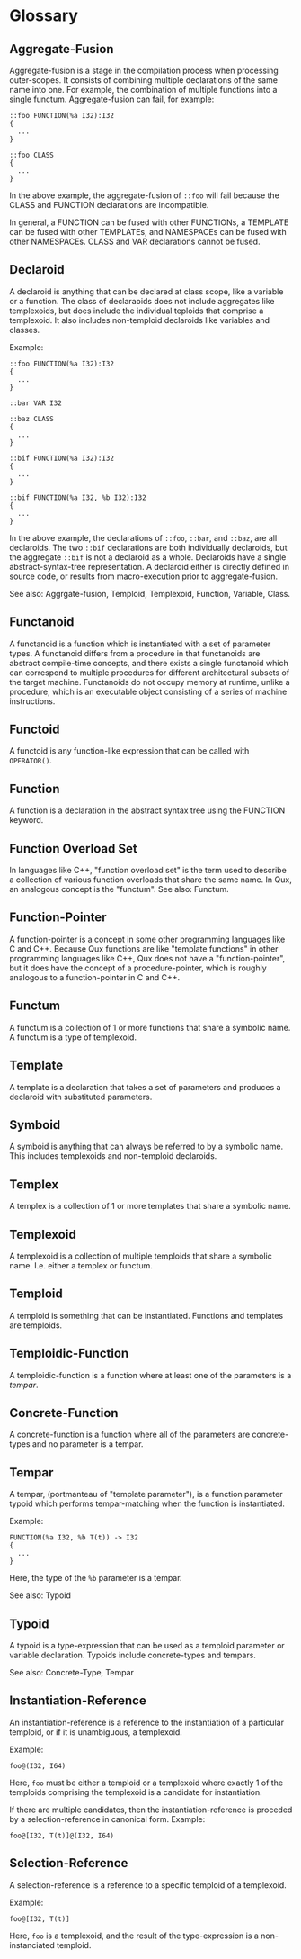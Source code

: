 # Glossary

## Aggregate-Fusion

Aggregate-fusion is a stage in the compilation process when processing 
outer-scopes. It consists of combining multiple declarations of the same 
name into one. For example, the combination of multiple functions into a 
single functum. Aggregate-fusion can fail, for example:

```
::foo FUNCTION(%a I32):I32
{
  ...
}

::foo CLASS
{
  ...
}
```

In the above example, the aggregate-fusion of `::foo` will fail because the 
CLASS and FUNCTION declarations are incompatible.

In general, a FUNCTION can be fused with other FUNCTIONs, a TEMPLATE can be 
fused with other TEMPLATEs, and NAMESPACEs can be fused with other 
NAMESPACEs. CLASS and VAR declarations cannot be fused.

## Declaroid

A declaroid is anything that can be declared at class scope, like a variable
or a
function.
The class of declaraoids does not include aggregates like templexoids, but
does include the individual teploids that comprise a templexoid. It also
includes non-temploid declaroids like variables and classes.

Example:

```
::foo FUNCTION(%a I32):I32
{
  ...
}

::bar VAR I32

::baz CLASS
{
  ...
}

::bif FUNCTION(%a I32):I32
{
  ...
}

::bif FUNCTION(%a I32, %b I32):I32
{
  ...
}
```

In the above example, the declarations of `::foo`, `::bar`, and `::baz`, are
all
declaroids. The two
`::bif` declarations are both individually declaroids, but the aggregate
`::bif` is
not a declaroid as a whole. Declaroids have a single abstract-syntax-tree 
representation. A declaroid either is directly defined in source code, or 
results from macro-execution prior to aggregate-fusion.

See also: Aggrgate-fusion, Temploid, Templexoid, Function, Variable, Class.

## Functanoid

A functanoid is a function which is instantiated with a set of parameter
types. A functanoid differs from a procedure in that functanoids are
abstract compile-time concepts, and there exists a single functanoid which can
correspond to
multiple
procedures for different architectural subsets of the target machine.
Functanoids do
not occupy
memory at
runtime, unlike a procedure, which is an executable object consisting of a
series of machine instructions.

## Functoid

A functoid is any function-like expression that can be called with `OPERATOR()`.

## Function

A function is a declaration in the abstract syntax tree using the FUNCTION
keyword.

## Function Overload Set

In languages like C++, "function overload set" is the term used to describe
a collection of various function overloads that share the same name. In Qux,
an analogous concept is the "functum".
See also: Functum.

## Function-Pointer

A function-pointer is a concept in some other programming languages like C
and C++.
Because
Qux functions are like "template functions" in other programming languages like
C++,
Qux
does not have a "function-pointer", but it does have the
concept of a procedure-pointer, which is roughly analogous to a
function-pointer in C and C++.

## Functum

A functum is a collection of 1 or more functions that share a symbolic name.
A functum is a type of templexoid.

## Template

A template is a declaration that takes a set of parameters and produces a
declaroid with substituted parameters.

## Symboid

A symboid is anything that can always be referred to by a symbolic name. This
includes templexoids and non-temploid declaroids.

## Templex

A templex is a collection of 1 or more templates that share a symbolic name.

## Templexoid

A templexoid is a collection of multiple temploids that share a symbolic
name. I.e. either a templex or functum.

## Temploid

A temploid is something that can be instantiated. Functions and templates
are temploids.

## Temploidic-Function

A temploidic-function is a function where at least one of the parameters is
a _tempar_.

## Concrete-Function

A concrete-function is a function where all of the parameters are
concrete-types and no parameter is a tempar.

## Tempar

A tempar, (portmanteau of "template parameter"), is a function parameter
typoid which
performs tempar-matching when the function is instantiated.

Example:

```
FUNCTION(%a I32, %b T(t)) -> I32
{
  ...
}
```

Here, the type of the `%b` parameter is a tempar.

See also: Typoid

## Typoid

A typoid is a type-expression that can be used as a temploid parameter or
variable declaration. Typoids include concrete-types and tempars.

See also: Concrete-Type, Tempar

## Instantiation-Reference

An instantiation-reference is a reference to the instantiation of a
particular temploid,
or if it is unambiguous, a templexoid.

Example:

```
foo@(I32, I64)
```

Here, `foo` must be either a temploid or a templexoid where exactly 1 of the
temploids comprising the templexoid is a candidate for instantiation.

If there are multiple candidates, then the instantiation-reference is
proceded by a selection-reference in canonical form. Example:

```
foo@[I32, T(t)]@(I32, I64)
```

## Selection-Reference

A selection-reference is a reference to a specific temploid of a templexoid.

Example:

```
foo@[I32, T(t)]
```

Here, `foo` is a templexoid, and the result of the type-expression is a
non-instanciated temploid.